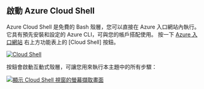 ## <a name="launch-azure-cloud-shell"></a>啟動 Azure Cloud Shell

Azure Cloud Shell 是免費的 Bash 殼層，您可以直接在 Azure 入口網站內執行。 它具有預先安裝和設定的 Azure CLI，可與您的帳戶搭配使用。 按一下 [Azure 入口網站](https://portal.azure.com) 右上方功能表上的 [Cloud Shell] 按鈕。

[![Cloud Shell](../media/cloud-shell-try-it/cloud-shell-menu.png)](https://portal.azure.com)

按鈕會啟動互動式殼層，可讓您用來執行本主題中的所有步驟：

[![顯示 Cloud Shell 視窗的螢幕擷取畫面](../media/cloud-shell-try-it/cloud-shell-safari.png)](https://portal.azure.com)